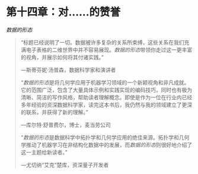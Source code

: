 # 第十四章：对……的赞誉

*数据的形态*

> “标题已经说明了一切。数据被许多复杂的关系所束缚，这些关系在我们充满电子表格的二维世界中并不容易展现。*数据的形态*带领你走过这一更丰富的视角，并展示如何将其付诸实践。”
> 
> —斯蒂芬妮·汤普森，数据科学家和演讲者
> 
> “*数据的形态*是将几何学应用于机器学习领域的一个新颖视角和非凡成就。它的范围广泛，包含了大量具体示例和实践实现的编码技巧，同时也有极为清晰、简洁的写作风格，帮助读者理解概念。即使是作为一位在行业内已经多年经验的资深数据科学家，读完这本书后，我仍然与我的领域建立了更深的联系，并获得了新的理解。”
> 
> —库尔特·舒普费尔，博士，麦当劳公司
> 
> “*数据的形态*是数据科学中拓扑学和几何学应用的绝佳来源。拓扑学和几何学推动了机器学习在非结构化数据中的发展，而*数据的形态*则很好地介绍了这一主题给新读者。”
> 
> —尤切纳“艾克”楚库，资深量子开发者
